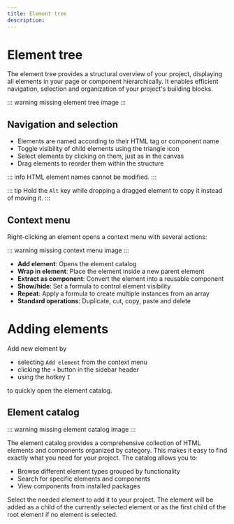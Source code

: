 ```yaml
---
title: Element tree
description:
---
```


# Element tree
The element tree provides a structural overview of your project, displaying all elements in your page or component hierarchically. It enables efficient navigation, selection and organization of your project's building blocks.

::: warning
missing element tree image
:::

## Navigation and selection
- Elements are named according to their HTML tag or component name
- Toggle visibility of child elements using the triangle icon
- Select elements by clicking on them, just as in the canvas
- Drag elements to reorder them within the structure

::: info
HTML element names cannot be modified.
:::

::: tip
Hold the `Alt` key while dropping a dragged element to copy it instead of moving it.
:::

## Context menu
Right-clicking an element opens a context menu with several actions:

::: warning
missing context menu image
:::

- **Add element**: Opens the element catalog
- **Wrap in element**: Place the element inside a new parent element
- **Extract as component**: Convert the element into a reusable component
- **Show/hide**: Set a formula to control element visibility
- **Repeat**: Apply a formula to create multiple instances from an array
- **Standard operations**: Duplicate, cut, copy, paste and delete

# Adding elements
Add new element by
- selecting `Add element` from the context menu
- clicking the `+` button in the sidebar header
- using the hotkey `I` 

to quickly open the element catalog.

## Element catalog
::: warning
missing element catalog image
:::

The element catalog provides a comprehensive collection of HTML elements and components organized by category. This makes it easy to find exactly what you need for your project. The catalog allows you to:
- Browse different element types grouped by functionality
- Search for specific elements and components
- View components from installed packages

Select the needed element to add it to your project. The element will be added as a child of the currently selected element or as the first child of the root element if no element is selected.